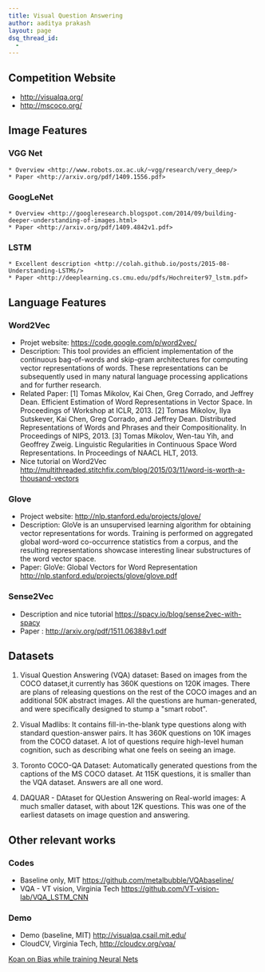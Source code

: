 ```yaml
---
title: Visual Question Answering
author: aaditya prakash
layout: page
dsq_thread_id:
  - 
---
```

## Competition Website 

  * <http://visualqa.org/>
  * <http://mscoco.org/>


## Image Features

### VGG Net

    * Overview <http://www.robots.ox.ac.uk/~vgg/research/very_deep/>
    * Paper <http://arxiv.org/pdf/1409.1556.pdf>


### GoogLeNet

    * Overview <http://googleresearch.blogspot.com/2014/09/building-deeper-understanding-of-images.html>
    * Paper <http://arxiv.org/pdf/1409.4842v1.pdf>


### LSTM

    * Excellent description <http://colah.github.io/posts/2015-08-Understanding-LSTMs/>
    * Paper <http://deeplearning.cs.cmu.edu/pdfs/Hochreiter97_lstm.pdf>

## Language Features

### Word2Vec

  * Projet website: <https://code.google.com/p/word2vec/>
  * Description:
    This tool provides an efficient implementation of the continuous bag-of-words and skip-gram architectures for computing vector representations of words. These representations can be subsequently used in many natural language processing applications and for further research.
  * Related Paper:
    [1] Tomas Mikolov, Kai Chen, Greg Corrado, and Jeffrey Dean. Efficient Estimation of Word Representations in Vector Space. In Proceedings of Workshop at ICLR, 2013.
    [2] Tomas Mikolov, Ilya Sutskever, Kai Chen, Greg Corrado, and Jeffrey Dean. Distributed Representations of Words and Phrases and their Compositionality. In Proceedings of NIPS, 2013.
    [3] Tomas Mikolov, Wen-tau Yih, and Geoffrey Zweig. Linguistic Regularities in Continuous Space Word Representations. In Proceedings of NAACL HLT, 2013.
  * Nice tutorial on Word2Vec <http://multithreaded.stitchfix.com/blog/2015/03/11/word-is-worth-a-thousand-vectors>

### Glove
 
  * Project website: <http://nlp.stanford.edu/projects/glove/>
  * Description: 
    GloVe is an unsupervised learning algorithm for obtaining vector representations for words. Training is performed on aggregated global word-word co-occurrence statistics from a corpus, and the resulting representations showcase interesting linear substructures of the word vector space.
  * Paper: GloVe: Global Vectors for Word Representation <http://nlp.stanford.edu/projects/glove/glove.pdf>

### Sense2Vec

  * Description and nice tutorial <https://spacy.io/blog/sense2vec-with-spacy>
  * Paper : <http://arxiv.org/pdf/1511.06388v1.pdf>


## Datasets

 1. Visual Question Answering (VQA) dataset: Based on images from the COCO dataset,it currently has 360K questions on 120K images. There are plans of releasing questions on the rest of the COCO images and an additional 50K abstract images. All the questions are human-generated, and were specifically designed to stump a "smart robot".

 2. Visual Madlibs: It contains fill-in-the-blank type questions along with standard question-answer pairs. It has 360K questions on 10K images from the COCO dataset. A lot of questions require high-level human cognition, such as describing what one feels on seeing an image.

 3. Toronto COCO-QA Dataset: Automatically generated questions from the captions of the MS COCO dataset. At 115K questions, it is smaller than the VQA dataset. Answers are all one word.

 4. DAQUAR - DAtaset for QUestion Answering on Real-world images: A much smaller dataset, with about 12K questions. This was one of the earliest datasets on image question and answering.


## Other relevant works

### Codes

  * Baseline only, MIT <https://github.com/metalbubble/VQAbaseline/>
  * VQA - VT vision, Virginia Tech <https://github.com/VT-vision-lab/VQA_LSTM_CNN>

### Demo

  * Demo (baseline, MIT) <http://visualqa.csail.mit.edu/>
  * CloudCV, Virginia Tech, <http://cloudcv.org/vqa/>


[Koan on Bias while training Neural Nets](https://en.wikipedia.org/wiki/Hacker_koan#Uncarved_block)    

